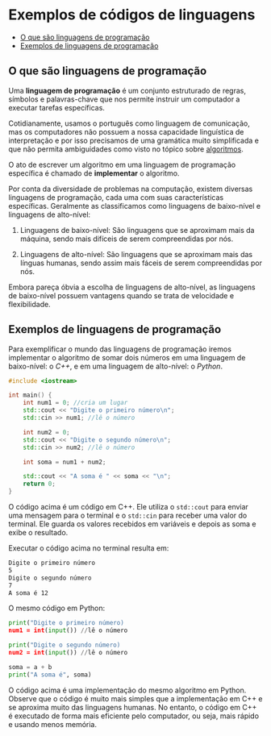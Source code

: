 # Exemplos de códigos de linguagens

<!-- toc -->
- [O que são linguagens de programação](#o-que-são-linguagens-de-programação)
- [Exemplos de linguagens de programação](#exemplos-de-linguagens-de-programação)
<!-- toc -->

## O que são linguagens de programação

Uma **linguagem de programação** é um conjunto estruturado de regras, símbolos e palavras-chave que nos permite instruir um computador a executar tarefas específicas.

Cotidianamente, usamos o português como linguagem de comunicação, mas os computadores não possuem a nossa capacidade linguística de interpretação e por isso precisamos de uma gramática muito simplificada e que não permita ambiguidades como visto no tópico sobre [algoritmos](o_que_sao_algoritmos.md).

O ato de escrever um algoritmo em uma linguagem de programação específica é chamado de **implementar** o algoritmo.

Por conta da diversidade de problemas na computação, existem diversas linguagens de programação, cada uma com suas características específicas. Geralmente as classificamos como linguagens de baixo-nível e linguagens de alto-nível:

1. Linguagens de baixo-nível: São linguagens que se aproximam mais da máquina, sendo mais difíceis de serem compreendidas por nós.

2. Linguagens de alto-nível: São linguagens que se aproximam mais das línguas humanas, sendo assim mais fáceis de serem compreendidas por nós.

Embora pareça óbvia a escolha de linguagens de alto-nível, as linguagens de baixo-nível possuem vantagens quando se trata de velocidade e flexibilidade.

## Exemplos de linguagens de programação

Para exemplificar o mundo das linguagens de programação iremos implementar o algoritmo de somar dois números em uma linguagem de baixo-nível: o *C++*, e em uma linguagem de alto-nível: o *Python*.

```c++
#include <iostream>

int main() {
    int num1 = 0; //cria um lugar
    std::cout << "Digite o primeiro número\n";
    std::cin >> num1; //lê o número

    int num2 = 0;
    std::cout << "Digite o segundo número\n";
    std::cin >> num2; //lê o número

    int soma = num1 + num2;

    std::cout << "A soma é " << soma << "\n";
    return 0;
}
```

O código acima é um código em C++. Ele utiliza o `std::cout` para enviar uma mensagem para o terminal e o `std::cin` para receber uma valor do terminal. Ele guarda os valores recebidos em variáveis e depois as soma e exibe o resultado.

Executar o código acima no terminal resulta em:

```txt
Digite o primeiro número
5
Digite o segundo número
7
A soma é 12
```

O mesmo código em Python:

```py
print("Digite o primeiro número)
num1 = int(input()) //lê o número

print("Digite o segundo número)
num2 = int(input()) //lê o número

soma = a + b
print("A soma é", soma)
```

O código acima é uma implementação do mesmo algoritmo em Python. Observe que o código é muito mais simples que a implementação em C++ e se aproxima muito das linguagens humanas. No entanto, o código em C++ é executado de forma mais eficiente pelo computador, ou seja, mais rápido e usando menos memória.
